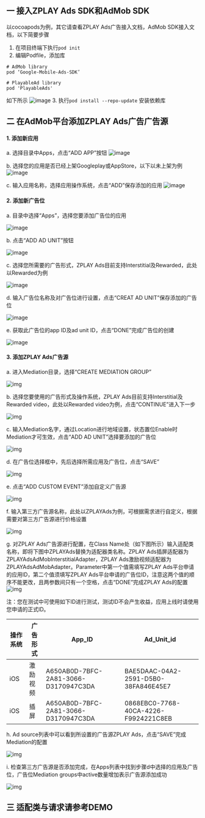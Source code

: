 ## 一 接入ZPLAY Ads SDK和AdMob SDK
以cocoapods为例，其它请查看ZPLAY Ads广告接入文档，AdMob SDK接入文档，以下简要步骤
1. 在项目终端下执行```pod init```
2. 编辑Podfile，添加库
```
# AdMob library
pod ‘Google-Mobile-Ads-SDK’

# PlayableAd library
pod 'PlayableAds'
```
如下所示
![image](imgs/image01.png)
3. 执行```pod install --repo-update``` 安装依赖库

## 二 在AdMob平台添加ZPLAY Ads广告广告源

#### 1. 添加新应用
a. 选择目录中Apps，点击“ADD APP”按钮
![image](imgs/018addapp1.png)

b. 选择您的应用是否已经上架Googleplay或AppStore，以下以未上架为例
![image](imgs/018addapp2.png)

c. 输入应用名称，选择应用操作系统，点击“ADD”保存添加的应用
![image](imgs/019addapp3.png)

#### 2. 添加新广告位
a. 目录中选择“Apps”，选择您要添加广告位的应用

![image](imgs/001chooseapp.png)

b. 点击“ADD AD UNIT”按钮

![image](imgs/002addadunit1.png)

c. 选择您所需要的广告形式，ZPLAY Ads目前支持Interstitial及Rewarded，此处以Rewarded为例

![image](imgs/003addadunit2RV1.png)

d. 输入广告位名称及对广告位进行设置，点击“CREAT AD UNIT”保存添加的广告位

![image](imgs/004addadunit2RV2.png)

e. 获取此广告位的app ID及ad unit ID，点击“DONE”完成广告位的创建

![image](imgs/005addadunit2RV3.png)

#### 3. 添加ZPLAY Ads广告源
a. 进入Mediation目录，选择“CREATE MEDIATION GROUP”

![img](imgs/007mediationgroupcreate.png)

b. 选择您要使用的广告形式及操作系统，ZPLAY Ads目前支持Interstitial及Rewarded video，此处以Rewarded video为例，点击“CONTINUE”进入下一步

![img](imgs/008mediationgroupcreate1.png)

c. 输入Mediation名字，通过Location进行地域设置，状态置位Enable时Mediation才可生效，点击“ADD AD UNIT”选择要添加的广告位

![img](imgs/009mediationgroupcreat2.png)

d. 在广告位选择框中，先后选择所需应用及广告位，点击“SAVE”

![img](imgs/011mediationgroupcreate4.png)

e. 点击“ADD CUSTOM EVENT”添加自定义广告源

![img](imgs/012mediationgroupcreate5.png)

f. 输入第三方广告源名称，此处以ZPLAYAds为例，可根据需求进行自定义，根据需要对第三方广告源进行价格设置

![img](imgs/013mediationgroupcreate6.png)

g.  对ZPLAY Ads广告源进行配置，在Class Name处（如下图所示）输入适配类名称，即将下图中ZPLAYAds替换为适配器类名称。ZPLAY Ads插屏适配器为ZPLAYAdsAdMobInterstitialAdapter，ZPLAY Ads激励视频适配器为ZPLAYAdsAdMobAdapter。Parameter中第一个值需填写ZPLAY Ads平台申请的应用ID，第二个值须填写ZPLAY Ads平台申请的广告位ID，注意这两个值的顺序不能更改，且两参数间只有一个空格，点击“DONE”完成ZPLAY Ads的配置
![img](imgs/014mediationgroupcreate7.png)

注：您在测试中可使用如下ID进行测试，测试ID不会产生收益，应用上线时请使用您申请的正式ID。

| 操作系统 | 广告形式 | App_ID                               | Ad_Unit_id                           |
| ---- | ---- | ------------------------------------ | ------------------------------------ |
| iOS  | 激励视频 | A650AB0D-7BFC-2A81-3066-D3170947C3DA | BAE5DAAC-04A2-2591-D5B0-38FA846E45E7 |
| iOS  | 插屏   | A650AB0D-7BFC-2A81-3066-D3170947C3DA | 0868EBC0-7768-40CA-4226-F9924221C8EB |

h. Ad source列表中可以看到所设置的广告源ZPLAY Ads，点击“SAVE”完成Mediation的配置

![img](imgs/015mediationgroupcreate8.png)

i. 检查第三方广告源是否添加完成，在Apps列表中找到步骤d中选择的应用及广告位，广告位Mediation groups中active数量增加表示广告源添加成功

![img](imgs/016mediationgroupcreate9.png)

## 三 适配类与请求请参考DEMO


